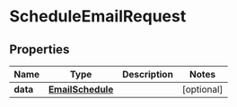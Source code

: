 # ScheduleEmailRequest

## Properties

Name | Type | Description | Notes
------------ | ------------- | ------------- | -------------
**data** | [**EmailSchedule**](EmailSchedule.md) |  | [optional] 


